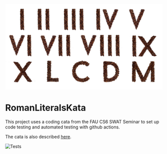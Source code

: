 ![Banner](images/numerals.jpg)
# RomanLiteralsKata
This project uses a coding cata from the FAU CS6 SWAT Seminar to set up code testing and automated testing 
with github actions.

The cata is also described [here](https://codingdojo.org/kata/RomanNumerals/).

![Tests](https://github.com/Lucew/Roman_Literals/actions/workflows/test.yml/badge.svg)